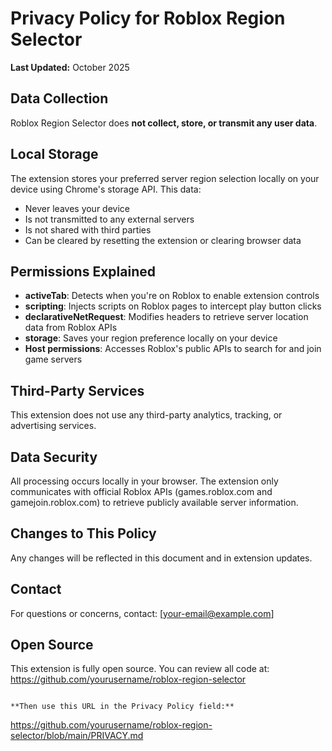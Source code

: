# Privacy Policy for Roblox Region Selector

**Last Updated:** October 2025

## Data Collection
Roblox Region Selector does **not collect, store, or transmit any user data**.

## Local Storage
The extension stores your preferred server region selection locally on your device using Chrome's storage API. This data:
- Never leaves your device
- Is not transmitted to any external servers
- Is not shared with third parties
- Can be cleared by resetting the extension or clearing browser data

## Permissions Explained
- **activeTab**: Detects when you're on Roblox to enable extension controls
- **scripting**: Injects scripts on Roblox pages to intercept play button clicks
- **declarativeNetRequest**: Modifies headers to retrieve server location data from Roblox APIs
- **storage**: Saves your region preference locally on your device
- **Host permissions**: Accesses Roblox's public APIs to search for and join game servers

## Third-Party Services
This extension does not use any third-party analytics, tracking, or advertising services.

## Data Security
All processing occurs locally in your browser. The extension only communicates with official Roblox APIs (games.roblox.com and gamejoin.roblox.com) to retrieve publicly available server information.

## Changes to This Policy
Any changes will be reflected in this document and in extension updates.

## Contact
For questions or concerns, contact: [your-email@example.com]

## Open Source
This extension is fully open source. You can review all code at: https://github.com/yourusername/roblox-region-selector
```

**Then use this URL in the Privacy Policy field:**
```
https://github.com/yourusername/roblox-region-selector/blob/main/PRIVACY.md
